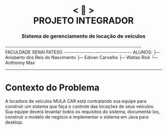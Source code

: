 <h1 align="center">
    < 📜 > <br>
PROJETO INTEGRADOR
</h1>
<h3 align="center">
Sistema de gerenciamento de locação de veículos
</h3>
--------------------------------------------------------------------
FACULDADE SENAI FATESG
----------------------------------
ALUNOS:
  ├─ Anisberto dos Reis do Nascimento
  ├─ Edivan Carvalho
  ├─ Watlas Rick
  └─ Anthonny Max
  
------------------------------------------------------------------
# Contexto do Problema
A locadora de veículos MULA CAR está contratando sua equipe para construir um sistema que faça o controle das
locações de seus veículos. Sua equipe deverá levantar todos os requisitos do sistema, documentá-los, construir o modelo de
negócio e implementar o sistema em Java para desktop.
